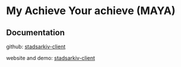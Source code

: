 # My Achieve Your achieve (MAYA)

## Documentation

github: [stadsarkiv-client](example-config-demo/docs)

website and demo: [stadsarkiv-client](https://demo.openaws.dk/)
